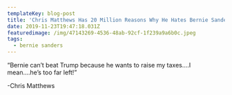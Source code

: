 ```yaml
---
templateKey: blog-post
title: 'Chris Matthews Has 20 Million Reasons Why He Hates Bernie Sanders '
date: 2019-11-23T19:47:18.031Z
featuredimage: /img/47143269-4536-48ab-92cf-1f239a9a6b0c.jpeg
tags:
  - bernie sanders
---
```

“Bernie can’t beat Trump because he wants to raise my taxes....I mean....he’s too far left!”



\-Chris Matthews
